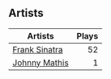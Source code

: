 ## Artists
Artists | Plays 
----- | -----: 
[Frank Sinatra](/artists/frank-sinatra-739) | 52
[Johnny Mathis](/artists/johnny-mathis-14581) | 1

